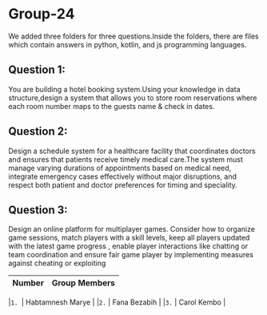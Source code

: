 # Group-24
We added three folders for three questions.Inside the folders, there are files which contain answers in python, kotlin, and js programming languages.

## Question 1:
You are building a hotel booking system.Using your knowledge in data structure,design a system that allows you to store room reservations where each room number maps to the guests name & check in dates.

## Question 2: 
Design a schedule system for a healthcare facility that coordinates doctors and ensures that patients receive timely medical care.The system must manage varying durations of appointments based on medical need, integrate emergency cases effectively without major disruptions, and respect both patient and doctor preferences for timing and speciality.


## Question 3: 
Design an online platform for multiplayer games. Consider how to organize game sessions, match players with a skill levels, keep all players updated with the latest game progress , enable player interactions like chatting or team coordination and ensure fair game player by implementing measures against cheating or exploiting

| Number | Group Members |
| --- | --- |

|`1. `| Habtamnesh Marye |
|`2.` | Fana Bezabih |
|`3.` | Carol Kembo |

